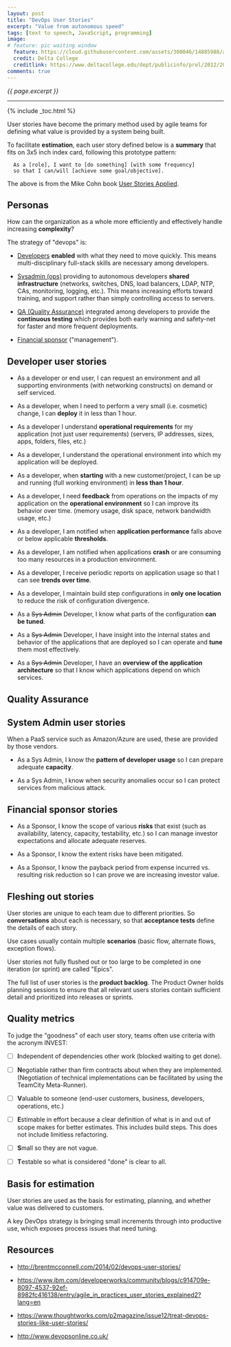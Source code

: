 ```yaml
---
layout: post
title: "DevOps User Stories"
excerpt: "Value from autonomous speed"
tags: [text to speech, JavaScript, programming]
image:
# feature: pic waiting window
  feature: https://cloud.githubusercontent.com/assets/300046/14885988/a5994c60-0d0b-11e6-9f4e-e593d248248f.jpg
  credit: Delta College
  creditlink: https://www.deltacollege.edu/dept/publicinfo/prel/2012/2012-13DeltaScholarships.html
comments: true
---
```

<i>{{ page.excerpt }}</i>
<hr />
{% include _toc.html %}

User stories have become the primary method used by agile teams for defining what value is provided by a system being built.

To facilitate <strong>estimation</strong>,
each user story defined below is a <strong>summary</strong> that fits on 3x5 inch index card,
following this prototype pattern:

      As a [role], I want to [do something] [with some frequency]
      so that I can/will [achieve some goal/objective].

The above is from the Mike Cohn book <a target="_blank" href="http://www.amazon.com/dp/0321205685?tag=tbrb-20&link_code=as3&creativeASIN=0321205685&creative=373489&camp=211189">
      User Stories Applied</a>.

## Personas

How can the organization as a whole more efficiently and effectively handle increasing <strong>complexity</strong>?

The strategy of "devops" is:

   * <a href="#Developer">Developers</a> <strong>enabled</strong> with what they need to move quickly.
      This means multi-disciplinary full-stack skills are necessary among developers.

   * <a href="#Sysadmin">Sysadmin (ops)</a> providing to autonomous developers 
   <strong>shared infrastructure</strong> 
   (networks, switches, DNS, load balancers, LDAP, NTP, CAs, monitoring, logging, etc.).
   This means increasing efforts toward training, and support 
   rather than simply controlling access to servers.

   * <a href="#QA">QA (Quality Assurance)</a> integrated among developers
   to provide the <strong>continuous testing</strong> which 
   provides both early warning and safety-net for faster and more frequent deployments.

   * <a href="#FinancialSponsor">Financial sponsor</a> ("management").

<a name="Developer"></a>

## Developer user stories

* As a developer or end user,
   I can request an environment and all supporting environments
   (with networking constructs) on demand or self serviced.

* As a developer, 
   when I need to perform a very small (i.e. cosmetic) change,
   I can **deploy** it in less than 1 hour.

* As a developer 
   I understand **operational requirements** for my application (not just user requirements)
   (servers, IP addresses, sizes, apps, folders, files, etc.)

* As a developer, 
   I understand the operational environment into which my application will be deployed.

* As a developer, when <strong>starting</strong> with a new customer/project,
  I can be up and running (full working environment) in **less than 1 hour**.

* As a developer, I need <strong>feedback</strong>
   from operations on the impacts of my application on the **operational environment**
   so I can improve its behavior over time.
   (memory usage, disk space, network bandwidth usage, etc.)

* As a developer, 
   I am notified when <strong>application performance</strong>
   falls above or below applicable **thresholds**.

* As a developer,
  I am notified when applications **crash** or are consuming too many resources in a production environment.

* As a developer, 
   I receive periodic reports on application usage so that I can see **trends over time**.

* As a developer,
   I maintain build step configurations in <strong>only one location</strong>
   to reduce the risk of configuration divergence.

* As a <strike>Sys Admin</strike> Developer, 
   I know what parts of the configuration **can be tuned**.

* As a <strike>Sys Admin</strike> Developer, 
   I have insight into the internal states and behavior of the applications that are deployed so I can operate and
   **tune** them most effectively.

* As a <strike>Sys Admin</strike> Developer, 
   I have an **overview of the application architecture** so that
   I know which applications depend on which services.



<a name="QA"></a>

## Quality Assurance


<a name="Sysadmin"></a>

## System Admin user stories

When a PaaS service such as Amazon/Azure are used, these are provided by those vendors.

* As a Sys Admin, 
   I know the <strong>pattern of developer usage</strong> so
   I can prepare adequate <strong>capacity</strong>.

* As a Sys Admin, 
   I know when security anomalies occur so
   I can protect services from malicious attack.


<a name="FinancialSponsor"></a>

## Financial sponsor stories

* As a Sponsor, 
   I know the scope of various <strong>risks</strong> that exist
   (such as availability, latency, capacity, testability, etc.)
   so I can manage investor expectations and allocate adequate reserves.

* As a Sponsor, 
   I know the extent risks have been mitigated.

* As a Sponsor, 
   I know the payback period
   from expense incurred vs. resulting risk reduction
   so I can prove we are increasing investor value.


<a name="Fleshing"></a>

## Fleshing out stories

User stories are unique to each team due to different priorities.
So <strong>conversations</strong> about each is necessary,
so that
<strong>acceptance tests</strong>
define the details of each story.

Use cases usually contain multiple <strong>scenarios</strong>
(basic flow, alternate flows, exception flows).

User stories not fully flushed out or
too large to be completed in one iteration (or sprint)
are called "Epics".

The full list of user stories is the
**product backlog**.
The Product Owner holds planning sessions to
ensure that all relevant users stories
contain sufficient detail and prioritized
into releases or sprints.

<a name="QualityMetrics"></a>

## Quality metrics

To judge the "goodness" of each user story, teams often use criteria
with the acronym INVEST:

- [ ] **I**ndependent of dependencies other work (blocked waiting to get done).

- [ ] **N**egotiable rather than firm contracts about when they are implemented.
   (Negotiation of technical implementations can be facilitated by using the TeamCity Meta-Runner).

- [ ] **V**aluable to someone (end-user customers, business, developers, operations, etc.)

- [ ] **E**stimable in effort because a clear definition of what is in and out of scope makes for better estimates. 
   This includes build steps.
   This does not include limitless refactoring.

- [ ] **S**mall so they are not vague.

- [ ] **T**estable so what is considered "done" is clear to all.


## Basis for estimation

User stories are used as the basis for estimating, planning, and whether value was delivered to customers.

A key DevOps strategy is bringing small increments through into productive use,
which exposes process issues that need tuning.


## Resources

* http://brentmcconnell.com/2014/02/devops-user-stories/

* https://www.ibm.com/developerworks/community/blogs/c914709e-8097-4537-92ef-8982fc416138/entry/agile_in_practices_user_stories_explained2?lang=en

* https://www.thoughtworks.com/p2magazine/issue12/treat-devops-stories-like-user-stories/

* http://www.devopsonline.co.uk/